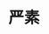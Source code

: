 ---
bio: 
  matter.
education:
  courses:
  - course: 学士学位
    institution: XXX
    year: 2021
email: "XXX@qq.com"
first_name: Su
highlight_name: false
interests:
- 生物信息
last_name: Yan
role: 访问学生
social:
- icon: envelope
  icon_pack: fas
  link: mailto:XXX@qq.com
superuser: true
title: 严素
user_groups:
- Alumni
weight: 300
---